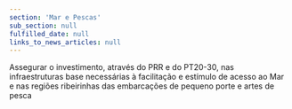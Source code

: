 ```yaml
---
section: 'Mar e Pescas'
sub_section: null
fulfilled_date: null
links_to_news_articles: null
---
```


Assegurar o investimento, através do PRR e do PT20-30, nas infraestruturas base necessárias à facilitação e estímulo de acesso ao Mar e nas regiões ribeirinhas das embarcações de pequeno porte e artes de pesca